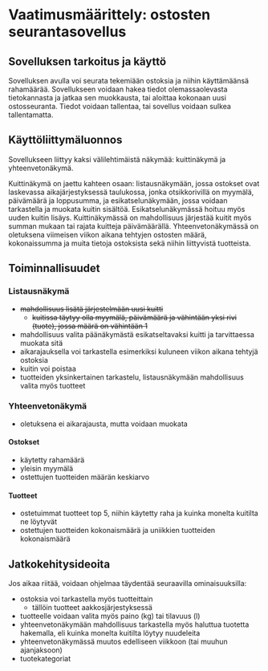 # Vaatimusmäärittely: ostosten seurantasovellus

## Sovelluksen tarkoitus ja käyttö
Sovelluksen avulla voi seurata tekemiään ostoksia ja niihin käyttämäänsä rahamäärää. Sovellukseen voidaan hakea tiedot olemassaolevasta tietokannasta ja jatkaa sen muokkausta, tai aloittaa kokonaan uusi ostosseuranta. Tiedot voidaan tallentaa, tai sovellus voidaan sulkea tallentamatta.

## Käyttöliittymäluonnos
Sovellukseen liittyy kaksi välilehtimäistä näkymää: kuittinäkymä ja yhteenvetonäkymä.

Kuittinäkymä on jaettu kahteen osaan: listausnäkymään, jossa ostokset ovat laskevassa aikajärjestyksessä taulukossa, jonka otsikkorivillä on myymälä, päivämäärä ja loppusumma, ja esikatselunäkymään, jossa voidaan tarkastella ja muokata kuitin sisältöä. Esikatselunäkymässä hoituu myös uuden kuitin lisäys. Kuittinäkymässä on mahdollisuus järjestää kuitit myös summan mukaan tai rajata kuitteja päivämäärällä.
Yhteenvetonäkymässä on oletuksena viimeisen viikon aikana tehtyjen ostosten määrä, kokonaissumma ja muita tietoja ostoksista sekä niihin liittyvistä tuotteista.

## Toiminnallisuudet

### Listausnäkymä
- ~~mahdollisuus lisätä järjestelmään uusi kuitti~~
    - ~~kuitissa täytyy olla myymälä, päivämäärä ja vähintään yksi rivi (tuote), jossa määrä on vähintään 1~~        
- mahdollisuus valita päänäkymästä esikatseltavaksi kuitti ja tarvittaessa muokata sitä
- aikarajauksella voi tarkastella esimerkiksi kuluneen viikon aikana tehtyjä ostoksia
- kuitin voi poistaa
- tuotteiden yksinkertainen tarkastelu, listausnäkymään mahdollisuus valita myös tuotteet

### Yhteenvetonäkymä
- oletuksena ei aikarajausta, mutta voidaan muokata

#### Ostokset
- käytetty rahamäärä
- yleisin myymälä
- ostettujen tuotteiden määrän keskiarvo

#### Tuotteet
- ostetuimmat tuotteet top 5, niihin käytetty raha ja kuinka monelta kuitilta ne löytyvät
- ostettujen tuotteiden kokonaismäärä ja uniikkien tuotteiden kokonaismäärä

## Jatkokehitysideoita
Jos aikaa riitää, voidaan ohjelmaa täydentää seuraavilla ominaisuuksilla:
- ostoksia voi tarkastella myös tuotteittain
    - tällöin tuotteet aakkosjärjestyksessä
- tuotteelle voidaan valita myös paino (kg) tai tilavuus (l)
- yhteenvetonäkymään mahdollisuus tarkastella myös haluttua tuotetta hakemalla, eli kuinka monelta kuitilta löytyy nuudeleita
- yhteenvetonäkymässä muutos edelliseen viikkoon (tai muuhun ajanjaksoon)
- tuotekategoriat
